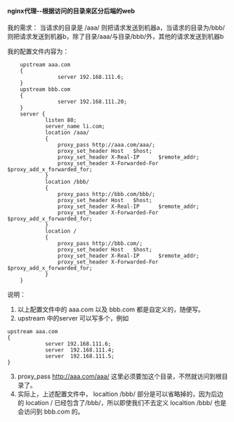 #### nginx代理--根据访问的目录来区分后端的web

我的需求： 当请求的目录是 /aaa/ 则把请求发送到机器a，当请求的目录为/bbb/则把请求发送到机器b，除了目录/aaa/与目录/bbb/外，其他的请求发送到机器b



我的配置文件内容为：

```shell
    upstream aaa.com
    {
                server 192.168.111.6;
    }
    upstream bbb.com
    {
                server 192.168.111.20;
    }
    server {
            listen 80;
            server_name li.com;
            location /aaa/
            {
                proxy_pass http://aaa.com/aaa/;
                proxy_set_header Host   $host;
                proxy_set_header X-Real-IP      $remote_addr;
                proxy_set_header X-Forwarded-For $proxy_add_x_forwarded_for;
            }
            location /bbb/
            {
                proxy_pass http://bbb.com/bbb/;
                proxy_set_header Host   $host;
                proxy_set_header X-Real-IP      $remote_addr;
                proxy_set_header X-Forwarded-For $proxy_add_x_forwarded_for;
            }
            location /
            {
                proxy_pass http://bbb.com/;
                proxy_set_header Host   $host;
                proxy_set_header X-Real-IP      $remote_addr;
                proxy_set_header X-Forwarded-For $proxy_add_x_forwarded_for;
            }
    }
```
说明：
1. 以上配置文件中的 aaa.com 以及 bbb.com 都是自定义的，随便写。
2. upstream 中的server 可以写多个，例如
```shell
upstream aaa.com
{
            server 192.168.111.6;
            server  192.168.111.4;
            server  192.168.111.5;
}
```
3. proxy_pass http://aaa.com/aaa/  这里必须要加这个目录，不然就访问到根目录了。
4. 实际上，上述配置文件中， localtion /bbb/ 部分是可以省略掉的，因为后边的 location /  已经包含了/bbb/，所以即使我们不去定义  localtion /bbb/ 也是会访问到 bbb.com 的。 